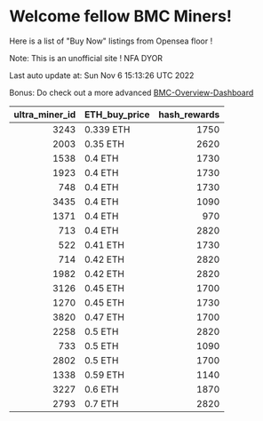# Welcome fellow BMC Miners!
Here is a list of "Buy Now" listings from Opensea floor !

Note: This is an unofficial site ! NFA DYOR

Last auto update at: Sun Nov  6 15:13:26 UTC 2022

Bonus: Do check out a more advanced [BMC-Overview-Dashboard](https://dune.com/defifunk/BMC-Overview-Dashboard)


|   ultra_miner_id | ETH_buy_price   |   hash_rewards |
|-----------------:|:----------------|---------------:|
|             3243 | 0.339 ETH       |           1750 |
|             2003 | 0.35 ETH        |           2620 |
|             1538 | 0.4 ETH         |           1730 |
|             1923 | 0.4 ETH         |           1730 |
|              748 | 0.4 ETH         |           1730 |
|             3435 | 0.4 ETH         |           1090 |
|             1371 | 0.4 ETH         |            970 |
|              713 | 0.4 ETH         |           2820 |
|              522 | 0.41 ETH        |           1730 |
|              714 | 0.42 ETH        |           2820 |
|             1982 | 0.42 ETH        |           2820 |
|             3126 | 0.45 ETH        |           1700 |
|             1270 | 0.45 ETH        |           1730 |
|             3820 | 0.47 ETH        |           1700 |
|             2258 | 0.5 ETH         |           2820 |
|              733 | 0.5 ETH         |           1090 |
|             2802 | 0.5 ETH         |           1700 |
|             1338 | 0.59 ETH        |           1140 |
|             3227 | 0.6 ETH         |           1870 |
|             2793 | 0.7 ETH         |           2820 |